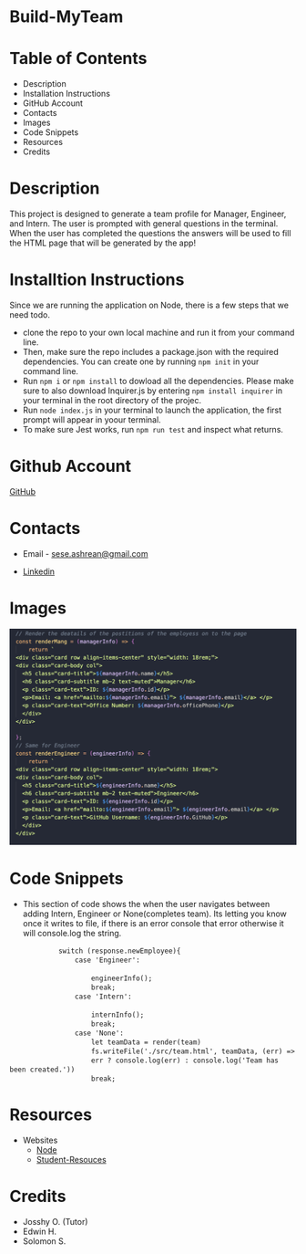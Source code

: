 # Build-MyTeam

# Table of Contents
- Description
- Installation Instructions
- GitHub Account
- Contacts
- Images
- Code Snippets
- Resources
- Credits


# Description
This project is designed to generate a team profile for Manager, Engineer, and Intern. The user is prompted with general questions in the terminal. When the user has completed the questions the answers will be used to fill the HTML page that will be generated by the app!

# Installtion Instructions
Since we are running the application on Node, there is a few steps that we need todo.
- clone the repo to your own local machine and run it from your command line.
- Then, make sure the repo includes a package.json with the required dependencies. You can create one by running `npm init` in your command line.
- Run `npm i` or `npm install` to dowload all the dependencies. Please make sure to also download Inquirer.js by entering `npm install inquirer` in your terminal in the root directory of the projec.
- Run `node index.js` in your terminal to launch the application, the first prompt will appear in yoour terminal.
- To make sure Jest works, run `npm run test` and inspect what returns.

# Github Account
[GitHub](https://github.com/ashrean)


# Contacts
- Email - sese.ashrean@gmail.com

- [Linkedin](https://www.linkedin.com/in/ashleyrean/)

# Images
![alt text](./assets/Screenshot%202023-01-26%20at%2010.33.49%20PM.png)

# Code Snippets
- This section of code shows the when the user navigates between adding Intern, Engineer or None(completes team). Its letting you know once it writes to file, if there is an error console that error otherwise it will console.log the string.
```  .then(response => {
            switch (response.newEmployee){
                case 'Engineer':

                    engineerInfo();
                    break;
                case 'Intern':

                    internInfo();
                    break;
                case 'None':
                    let teamData = render(team)
                    fs.writeFile('./src/team.html', teamData, (err) =>
                    err ? console.log(err) : console.log('Team has been created.'))
                    break;
```
# Resources
- Websites
    - [Node](https://nodejs.org/docs/latest-v16.x/api/)
    - [Student-Resouces](https://ucb.bootcampcontent.com/UCB-Coding-Bootcamp/UCB-VIRT-FSF-FT-12-2022-U-LOLC/-/blob/main/course-content/10-OOP/student-resources/README.md)
# Credits
- Josshy O. (Tutor)
- Edwin H.
- Solomon S.
